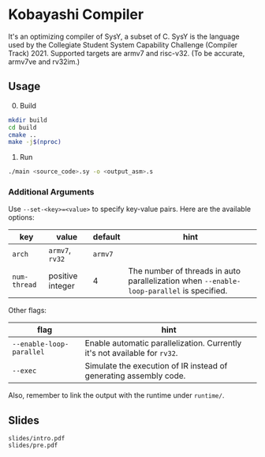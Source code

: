# Kobayashi Compiler

It's an optimizing compiler of SysY, a subset of C. SysY is the language used by the Collegiate Student System Capability Challenge (Compiler Track) 2021. Supported targets are armv7 and risc-v32. (To be accurate, armv7ve and rv32im.)

## Usage

0. Build

```bash
mkdir build
cd build
cmake ..
make -j$(nproc)
```

1. Run

```bash
./main <source_code>.sy -o <output_asm>.s
```

### Additional Arguments

Use `--set-<key>=<value>` to specify key-value pairs. Here are the available options:

| key          | value            | default | hint                                                         |
| ------------ | ---------------- | ------- | ------------------------------------------------------------ |
| `arch`       | `armv7`, `rv32`  | `armv7` |                                                              |
| `num-thread` | positive integer | 4       | The number of threads in auto parallelization when `--enable-loop-parallel` is specified. |

Other flags:

| flag                     | hint                                                         |
| ------------------------ | ------------------------------------------------------------ |
| `--enable-loop-parallel` | Enable automatic parallelization. Currently it's not available for `rv32`. |
| `--exec`                 | Simulate the execution of IR instead of generating assembly code. |

Also, remember to link the output with the runtime under `runtime/`.

## Slides

```
slides/intro.pdf
slides/pre.pdf
```

